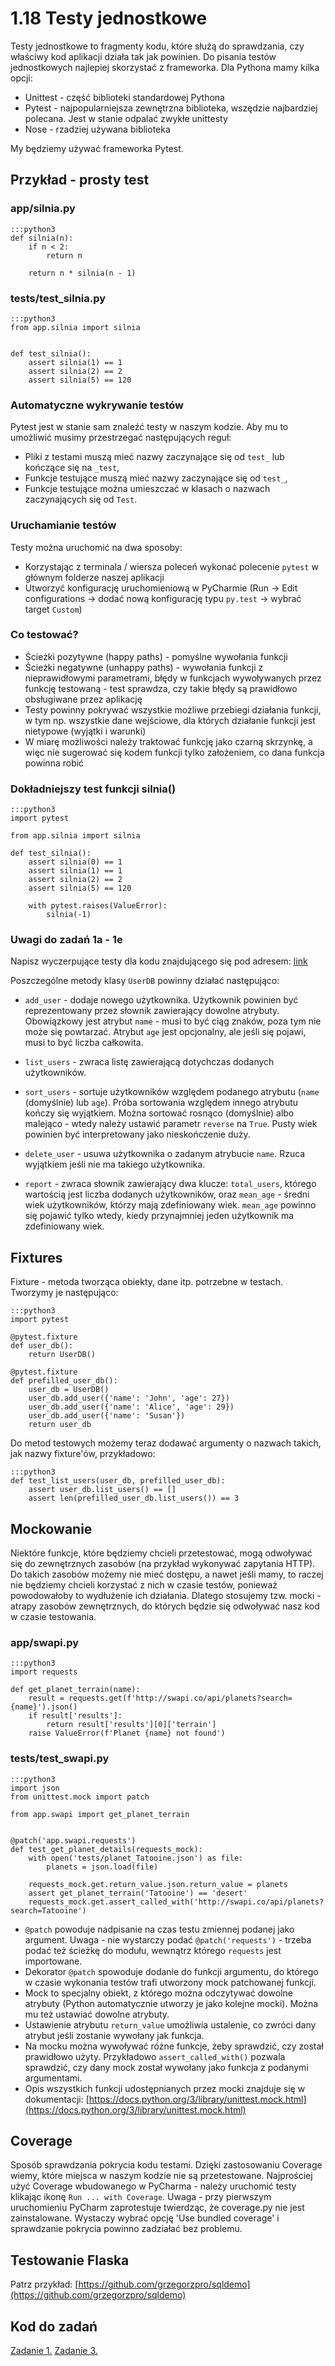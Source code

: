 1.18 Testy jednostkowe
======================

Testy jednostkowe to fragmenty kodu, które służą do sprawdzania, czy właściwy kod aplikacji działa tak jak powinien.
Do pisania testów jednostkowych najlepiej skorzystać z frameworka. Dla Pythona mamy kilka opcji:

* Unittest - część biblioteki standardowej Pythona
* Pytest - najpopularniejsza zewnętrzna biblioteka, wszędzie najbardziej polecana. Jest w stanie odpalać zwykłe unittesty
* Nose - rzadziej używana biblioteka

My będziemy używać frameworka Pytest.

Przykład - prosty test
----------------------

### app/silnia.py

    :::python3
    def silnia(n):
        if n < 2:
            return n
    
        return n * silnia(n - 1)

### tests/test_silnia.py

    :::python3
    from app.silnia import silnia
    
    
    def test_silnia():
        assert silnia(1) == 1
        assert silnia(2) == 2
        assert silnia(5) == 120

### Automatyczne wykrywanie testów

Pytest jest w stanie sam znaleźć testy w naszym kodzie. Aby mu to umożliwić musimy przestrzegać następujących reguł:

* Pliki z testami muszą mieć nazwy zaczynające się od ``test_`` lub kończące się na ``_test``,
* Funkcje testujące muszą mieć nazwy zaczynające się od ``test_``,
* Funkcje testujące można umieszczać w klasach o nazwach zaczynających się od ``Test``.

### Uruchamianie testów

Testy można uruchomić na dwa sposoby:

* Korzystając z terminala / wiersza poleceń wykonać polecenie ``pytest`` w głównym folderze naszej aplikacji
* Utworzyć konfigurację uruchomieniową w PyCharmie (Run -> Edit configurations -> dodać nową konfigurację typu ``py.test``
-> wybrać target ``Custom``)

### Co testować?

* Ścieżki pozytywne (happy paths) - pomyślne wywołania funkcji
* Ścieżki negatywne (unhappy paths) - wywołania funkcji z nieprawidłowymi parametrami, błędy w funkcjach wywoływanych
przez funkcję testowaną - test sprawdza, czy takie błędy są prawidłowo obsługiwane przez aplikację
* Testy powinny pokrywać wszystkie możliwe przebiegi działania funkcji, w tym np. wszystkie dane wejściowe,
dla których działanie funkcji jest nietypowe (wyjątki i warunki)
* W miarę możliwości należy traktować funkcję jako czarną skrzynkę, a więc nie sugerować się kodem funkcji tylko założeniem,
co dana funkcja powinna robić

### Dokładniejszy test funkcji silnia()

    :::python3
    import pytest
    
    from app.silnia import silnia

    def test_silnia():
        assert silnia(0) == 1
        assert silnia(1) == 1
        assert silnia(2) == 2
        assert silnia(5) == 120
    
        with pytest.raises(ValueError):
            silnia(-1)

### Uwagi do zadań 1a - 1e

Napisz wyczerpujące testy dla kodu znajdującego się pod adresem: [link](./images/user_db.py)

Poszczególne metody klasy ``UserDB`` powinny działać następująco:

* ``add_user`` - dodaje nowego użytkownika. Użytkownik powinien być reprezentowany przez słownik zawierający
dowolne atrybuty. Obowiązkowy jest atrybut ``name`` - musi to być ciąg znaków, poza tym nie może się powtarzać.
Atrybut ``age`` jest opcjonalny, ale jeśli się pojawi, musi to być liczba całkowita.

* ``list_users`` - zwraca listę zawierającą dotychczas dodanych użytkowników.

* ``sort_users`` - sortuje użytkowników względem podanego atrybutu (``name`` (domyślnie) lub ``age``).
Próba sortowania względem innego atrybutu kończy się wyjątkiem. Można sortować rosnąco (domyślnie) albo malejąco -
wtedy należy ustawić parametr ``reverse`` na ``True``. Pusty wiek powinien być interpretowany jako nieskończenie duży.

* ``delete_user`` - usuwa użytkownika o zadanym atrybucie ``name``. Rzuca wyjątkiem jeśli nie ma takiego użytkownika.

* ``report`` - zwraca słownik zawierający dwa klucze: ``total_users``, którego wartością jest liczba dodanych użytkowników,
oraz ``mean_age`` - średni wiek użytkowników, którzy mają zdefiniowany wiek. ``mean_age`` powinno się pojawić tylko wtedy,
kiedy przynajmniej jeden użytkownik ma zdefiniowany wiek. 


Fixtures
--------

Fixture - metoda tworząca obiekty, dane itp. potrzebne w testach. Tworzymy je następująco:

    :::python3
    import pytest

    @pytest.fixture
    def user_db():
        return UserDB()
    
    @pytest.fixture
    def prefilled_user_db():
        user_db = UserDB()
        user_db.add_user({'name': 'John', 'age': 27})
        user_db.add_user({'name': 'Alice', 'age': 29})
        user_db.add_user({'name': 'Susan'})
        return user_db

Do metod testowych możemy teraz dodawać argumenty o nazwach takich, jak nazwy fixture'ów, przykładowo:

    :::python3
    def test_list_users(user_db, prefilled_user_db):
        assert user_db.list_users() == []
        assert len(prefilled_user_db.list_users()) == 3


Mockowanie
----------

Niektóre funkcje, które będziemy chcieli przetestować, mogą odwoływać się do zewnętrznych zasobów (na przykład
wykonywać zapytania HTTP). Do takich zasobów możemy nie mieć dostępu, a nawet jeśli mamy, to raczej nie będziemy chcieli
korzystać z nich w czasie testów, ponieważ powodowałoby to wydłużenie ich działania. Dlatego stosujemy tzw. mocki - atrapy
zasobów zewnętrznych, do których będzie się odwoływać nasz kod w czasie testowania.

### app/swapi.py

    :::python3
    import requests
    
    def get_planet_terrain(name):
        result = requests.get(f'http://swapi.co/api/planets?search={name}').json()
        if result['results']:
            return result['results'][0]['terrain']
        raise ValueError(f'Planet {name} not found')

### tests/test_swapi.py

    :::python3
    import json
    from unittest.mock import patch
    
    from app.swapi import get_planet_terrain
    
    
    @patch('app.swapi.requests')
    def test_get_planet_details(requests_mock):
        with open('tests/planet_Tatooine.json') as file:
            planets = json.load(file)
    
        requests_mock.get.return_value.json.return_value = planets
        assert get_planet_terrain('Tatooine') == 'desert'
        requests_mock.get.assert_called_with('http://swapi.co/api/planets?search=Tatooine')


* ``@patch`` powoduje nadpisanie na czas testu zmiennej podanej jako argument. Uwaga - nie wystarczy podać
``@patch('requests')`` - trzeba podać też ścieżkę do modułu, wewnątrz którego ``requests`` jest importowane.
* Dekorator ``@patch`` spowoduje dodanie do funkcji argumentu, do którego w czasie wykonania testów trafi
utworzony mock patchowanej funkcji.
* Mock to specjalny obiekt, z którego można odczytywać dowolne atrybuty (Python automatycznie utworzy je jako kolejne mocki).
Można mu też ustawiać dowolne atrybuty.
* Ustawienie atrybutu ``return_value`` umożliwia ustalenie, co zwróci dany atrybut jeśli zostanie wywołany jak funkcja.
* Na mocku można wywoływać różne funkcje, żeby sprawdzić, czy został prawidłowo użyty. Przykładowo ``assert_called_with()``
pozwala sprawdzić, czy dany mock został wywołany jako funkcja z podanymi argumentami.
* Opis wszystkich funkcji udostępnianych przez mocki znajduje się w dokumentacji:
[https://docs.python.org/3/library/unittest.mock.html](https://docs.python.org/3/library/unittest.mock.html)


Coverage
--------

Sposób sprawdzania pokrycia kodu testami. Dzięki zastosowaniu Coverage wiemy, które miejsca w naszym kodzie nie są przetestowane.
Najprościej użyć Coverage wbudowanego w PyCharma - należy uruchomić testy klikając ikonę `Run ... with Coverage`.
Uwaga - przy pierwszym uruchomieniu PyCharm zaprotestuje twierdząc, że coverage.py nie jest zainstalowane.
Wystaczy wybrać opcję 'Use bundled coverage' i sprawdzanie pokrycia powinno zadziałać bez problemu.


Testowanie Flaska
-----------------

Patrz przykład: [https://github.com/grzegorzpro/sqldemo](https://github.com/grzegorzpro/sqldemo)


Kod do zadań
------------

[Zadanie 1.](./images/user_db.py)
[Zadanie 3.](./images/swapi.py)
